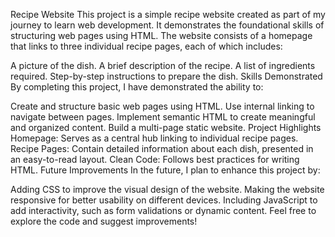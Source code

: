 Recipe Website
This project is a simple recipe website created as part of my journey to learn web development. It demonstrates the foundational skills of structuring web pages using HTML. The website consists of a homepage that links to three individual recipe pages, each of which includes:

A picture of the dish.
A brief description of the recipe.
A list of ingredients required.
Step-by-step instructions to prepare the dish.
Skills Demonstrated
By completing this project, I have demonstrated the ability to:

Create and structure basic web pages using HTML.
Use internal linking to navigate between pages.
Implement semantic HTML to create meaningful and organized content.
Build a multi-page static website.
Project Highlights
Homepage: Serves as a central hub linking to individual recipe pages.
Recipe Pages: Contain detailed information about each dish, presented in an easy-to-read layout.
Clean Code: Follows best practices for writing HTML.
Future Improvements
In the future, I plan to enhance this project by:

Adding CSS to improve the visual design of the website.
Making the website responsive for better usability on different devices.
Including JavaScript to add interactivity, such as form validations or dynamic content.
Feel free to explore the code and suggest improvements!